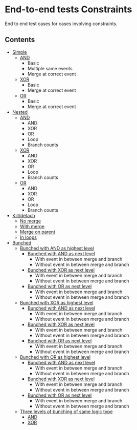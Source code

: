 # End-to-end tests Constraints
End to end test cases for cases involving constraints.
## Contents
* [Simple](./constraints/simple)
    * [AND](./constraints/simple#and)
        * Basic
        * Multiple same events
        * Merge at correct event
    * [XOR](./constraints/simple#xor)
        * Basic
        * Merge at correct event
    * [OR](./constraints/simple#or)
        * Basic
        * Merge at correct event
* [Nested](./constraints/nested)
    * [AND](./constraints/nested#and)
        * AND
        * XOR
        * OR
        * Loop
        * Branch counts
    * [XOR](./constraints/nested#xor)
        * AND
        * XOR
        * OR
        * Loop
        * Branch counts
    * [OR](./constraints/nested#or)
        * AND
        * XOR
        * OR
        * Loop
        * Branch counts
* [Kill/detach](./constraints/kill_detach)
    * [No merge](./constraints/kill_detach#no-merge)
    * [With merge](./constraints/kill_detach#with-merge)
    * [Merge on parent](./constraints/kill_detach#merge-on-parent)
    * [In loops](./constraints/kill_detach#in-loops)
* [Bunched](./constraints/bunched)
    * [Bunched with AND as highest level](./constraints/bunched#and)
        * [Bunched with AND as next level](./constraints/bunched#and-and)
            * With event in between merge and branch
            * Without event in between merge and branch
        * [Bunched with XOR as next level](./constraints/bunched#and-xor)
            * With event in between merge and branch
            * Without event in between merge and branch
        * [Bunched with OR as next level](./constraints/bunched#and-or)
            * With event in between merge and branch
            * Without event in between merge and branch
    * [Bunched with XOR as highest level](./constraints/bunched#xor)
        * [Bunched with AND as next level](./constraints/bunched#xor-and)
            * With event in between merge and branch
            * Without event in between merge and branch
        * [Bunched with XOR as next level](./constraints/bunched#xor-xor)
            * With event in between merge and branch
            * Without event in between merge and branch
        * [Bunched with OR as next level](./constraints/bunched#xor-or)
            * With event in between merge and branch
            * Without event in between merge and branch
    * [Bunched with OR as highest level](./constraints/bunched#or)
        * [Bunched with AND as next level](./constraints/bunched#or-and)
            * With event in between merge and branch
            * Without event in between merge and branch
        * [Bunched with XOR as next level](./constraints/bunched#or-xor)
            * With event in between merge and branch
            * Without event in between merge and branch
        * [Bunched with OR as next level](./constraints/bunched#or-or)
            * With event in between merge and branch
            * Without event in between merge and branch
    * [Three levels of bunching of same logic type](./constraints/bunched#three-levels-of-bunching-of-same-logic-type)
        * [AND](./constraints/bunched#three-and)
        * [XOR](./constraints/bunched#three-xor)